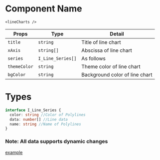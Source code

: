 # Component Name
`<lineCharts />`

Props | Type | Detail
------|----|----
`title` | `string` | Title of line chart
`xAxis` | `string[]` | Abscissa of line chart
`series` | `I_Line_Series[]` | As follows
`themeColor` | `string` | Theme color of line chart
`bgColor` | `string` | Background color of line chart

# Types
```ts
interface I_Line_Series {
  color: string //Color of Polylines
  data: number[] //Line data
  name: string //Name of Polylines
}
```
### Note: All data supports dynamic changes

[example](./index.vue)